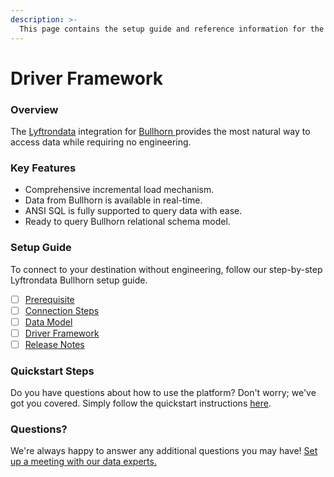 ```yaml
---
description: >-
  This page contains the setup guide and reference information for the Bullhorn source connector.
---
```


# Driver Framework

### Overview

The [Lyftrondata](https://www.lyftrondata.com/) integration for [Bullhorn](https://www.lyftrondata.com/integration/bullhorn/)[ ](https://www.lyftrondata.com/integration/bullhorn/)provides the most natural way to access data while requiring no engineering.

### Key Features

* Comprehensive incremental load mechanism.
* Data from Bullhorn is available in real-time.&#x20;
* ANSI SQL is fully supported to query data with ease.
* Ready to query Bullhorn relational schema model.

### Setup Guide

To connect to your destination without engineering, follow our step-by-step Lyftrondata Bullhorn setup guide.

* [ ] [Prerequisite](../../sales-analytics/bullhorn/prerequisite.md)
* [ ] [Connection Steps](../../sales-analytics/bullhorn/connection-steps.md)
* [ ] [Data Model](../../sales-analytics/bullhorn/data-model/)
* [ ] [Driver Framework](../../sales-analytics/bullhorn/driver-framework/)
* [ ] [Release Notes](../../sales-analytics/bullhorn/release-notes.md)

### Quickstart Steps

Do you have questions about how to use the platform? Don't worry; we've got you covered. Simply follow the quickstart instructions [here](../../../quickstart-steps.md).

### Questions? <a href="#questions" id="questions"></a>

We're always happy to answer any additional questions you may have! [Set up a meeting with our data experts.](https://www.lyftrondata.com/book-a-meeting/)


